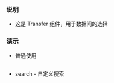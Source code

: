 ### 说明

-   这是 Transfer 组件，用于数据间的选择

### 演示

-   普通使用

```js {"codepath": "transfer.jsx"}
```

-   search - 自定义搜索

```js {"codepath": "transfer-search.jsx"}
```
